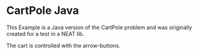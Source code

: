 # CartPole Java
This Example is a Java version of the CartPole problem and was originally created for a test in a NEAT lib.

The cart is controlled with the arrow-buttons.
